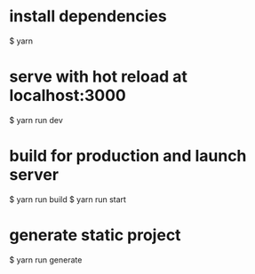 # install dependencies
$ yarn

# serve with hot reload at localhost:3000
$ yarn run dev

# build for production and launch server
$ yarn run build
$ yarn run start

# generate static project
$ yarn run generate
